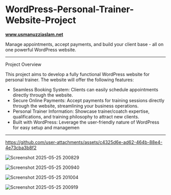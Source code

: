 # WordPress-Personal-Trainer-Website-Project

<b>www.usmanuzziaslam.net</b>

Manage appointments, accept payments, and build your client base - all on one powerful WordPress website.

<hr>

Project Overview

This project aims to develop a fully functional WordPress website for personal trainer. The website will offer the following features:

- Seamless Booking System: Clients can easily schedule appointments directly through the website.
- Secure Online Payments: Accept payments for training sessions directly through the website, streamlining your business operations.
- Personal Trainer Information: Showcase trainer/coatch expertise, qualifications, and training philosophy to attract new clients.
- Built with WordPress: Leverage the user-friendly nature of WordPress for easy setup and managemen

<hr>

https://github.com/user-attachments/assets/c4325d6e-ad62-464b-88e4-4e73cba3b8f2

![Screenshot 2025-05-25 200829](https://github.com/user-attachments/assets/2a84881f-06be-4cc7-a7f7-ad85ccfa87f7)

![Screenshot 2025-05-25 200940](https://github.com/user-attachments/assets/b05528f9-34d7-4536-bb4b-eeb5d505276d)

![Screenshot 2025-05-25 201004](https://github.com/user-attachments/assets/558e5a95-2b91-4470-964a-ea2505b900ee)

![Screenshot 2025-05-25 200919](https://github.com/user-attachments/assets/bd08852f-6937-404d-87ae-5ecd8c407fb2)

